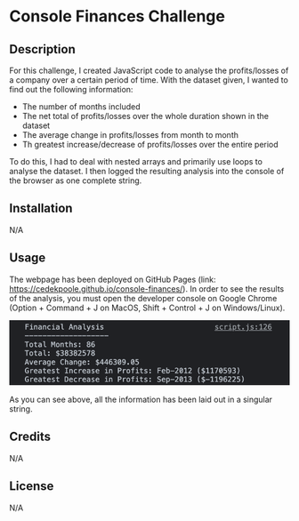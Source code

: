 # Console Finances Challenge

## Description

For this challenge, I created JavaScript code to analyse the profits/losses of a company over a certain period of time. With the dataset given, I wanted to find out the following information:
- The number of months included 
- The net total of profits/losses over the whole duration shown in the dataset
- The average change in profits/losses from month to month
- Th greatest increase/decrease of profits/losses over the entire period

To do this, I had to deal with nested arrays and primarily use loops to analyse the dataset. I then logged the resulting analysis into the console of the browser as one complete string. 

## Installation 

N/A

## Usage

The webpage has been deployed on GitHub Pages (link: https://cedekpoole.github.io/console-finances/). In order to see the results of the analysis, you must open the developer console on Google Chrome (Option + Command + J on MacOS, Shift + Control + J on Windows/Linux).

![alt text](images/screenshot.png "Console screenshot")

As you can see above, all the information has been laid out in a singular string.

## Credits

N/A

## License

N/A

